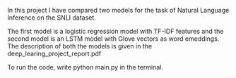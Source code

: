 In this project I have compared two models for the task of Natural Language Inference on the SNLI dataset.

The first model is a logistic regression model with TF-IDF features and the second model is an LSTM model with Glove vectors as word emeddings. The description of both the models is given in the deep_learing_project_report.pdf

To run the code, write python main.py in the terminal.
